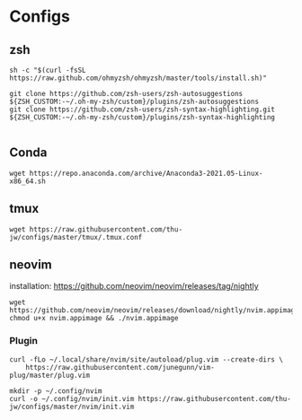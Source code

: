 # Configs 

## zsh

```shell
sh -c "$(curl -fsSL https://raw.github.com/ohmyzsh/ohmyzsh/master/tools/install.sh)"
```

```shell
git clone https://github.com/zsh-users/zsh-autosuggestions ${ZSH_CUSTOM:-~/.oh-my-zsh/custom}/plugins/zsh-autosuggestions
git clone https://github.com/zsh-users/zsh-syntax-highlighting.git ${ZSH_CUSTOM:-~/.oh-my-zsh/custom}/plugins/zsh-syntax-highlighting


```

## Conda
```
wget https://repo.anaconda.com/archive/Anaconda3-2021.05-Linux-x86_64.sh
```

## tmux
```
wget https://raw.githubusercontent.com/thu-jw/configs/master/tmux/.tmux.conf
```

## neovim
installation:
https://github.com/neovim/neovim/releases/tag/nightly
```
wget https://github.com/neovim/neovim/releases/download/nightly/nvim.appimage
chmod u+x nvim.appimage && ./nvim.appimage
```

### Plugin
```
curl -fLo ~/.local/share/nvim/site/autoload/plug.vim --create-dirs \
    https://raw.githubusercontent.com/junegunn/vim-plug/master/plug.vim
```
```
mkdir -p ~/.config/nvim
curl -o ~/.config/nvim/init.vim https://raw.githubusercontent.com/thu-jw/configs/master/nvim/init.vim
```
